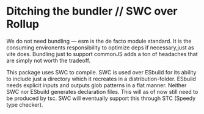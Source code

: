 # Ditching the bundler // SWC over Rollup

We do not need bundling — esm is the de facto module standard. It is the consuming environents responsibility to optimize deps if necessary,just as vite does. Bundling just to support commonJS adds a ton of headaches that are simply not worth the tradeoff.

This package uses SWC to compile. SWC is used over ESbuild for its ability to include just a directory which it recreates in a distribution-folder. ESbuild needs explicit inputs and outputs glob patterns in a flat manner. Neither SWC nor ESbuild generates declaration files. This will as of now still need to be produced by tsc. SWC will eventually support this through STC (Speedy type checker).
